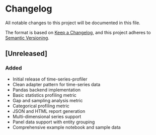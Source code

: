 # Changelog

All notable changes to this project will be documented in this file.

The format is based on [Keep a Changelog](https://keepachangelog.com/en/1.0.0/),
and this project adheres to [Semantic Versioning](https://semver.org/spec/v2.0.0.html).

## [Unreleased]

### Added
- Initial release of time-series-profiler
- Clean adapter pattern for time-series data
- Pandas backend implementation
- Basic statistics profiling metric
- Gap and sampling analysis metric  
- Categorical profiling metric
- JSON and HTML report generation
- Multi-dimensional series support
- Panel data support with entity grouping
- Comprehensive example notebook and sample data
